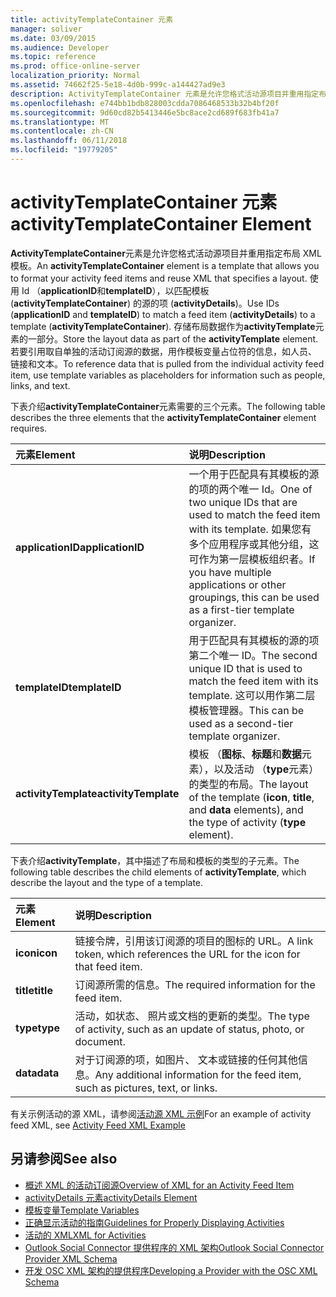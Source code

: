 ```yaml
---
title: activityTemplateContainer 元素
manager: soliver
ms.date: 03/09/2015
ms.audience: Developer
ms.topic: reference
ms.prod: office-online-server
localization_priority: Normal
ms.assetid: 74662f25-5e18-4d0b-999c-a144427ad9e3
description: ActivityTemplateContainer 元素是允许您格式活动源项目并重用指定布局 XML 模板。
ms.openlocfilehash: e744bb1bdb828003cdda7086468533b32b4bf20f
ms.sourcegitcommit: 9d60cd82b5413446e5bc8ace2cd689f683fb41a7
ms.translationtype: MT
ms.contentlocale: zh-CN
ms.lasthandoff: 06/11/2018
ms.locfileid: "19779205"
---
```

# <a name="activitytemplatecontainer-element"></a><span data-ttu-id="7185f-103">activityTemplateContainer 元素</span><span class="sxs-lookup"><span data-stu-id="7185f-103">activityTemplateContainer Element</span></span>

<span data-ttu-id="7185f-104">**ActivityTemplateContainer**元素是允许您格式活动源项目并重用指定布局 XML 模板。</span><span class="sxs-lookup"><span data-stu-id="7185f-104">An **activityTemplateContainer** element is a template that allows you to format your activity feed items and reuse XML that specifies a layout.</span></span> <span data-ttu-id="7185f-105">使用 Id （**applicationID**和**templateID**），以匹配模板 (**activityTemplateContainer**) 的源的项 (**activityDetails**)。</span><span class="sxs-lookup"><span data-stu-id="7185f-105">Use IDs (**applicationID** and **templateID**) to match a feed item (**activityDetails**) to a template (**activityTemplateContainer**).</span></span> <span data-ttu-id="7185f-106">存储布局数据作为**activityTemplate**元素的一部分。</span><span class="sxs-lookup"><span data-stu-id="7185f-106">Store the layout data as part of the **activityTemplate** element.</span></span> <span data-ttu-id="7185f-107">若要引用取自单独的活动订阅源的数据，用作模板变量占位符的信息，如人员、 链接和文本。</span><span class="sxs-lookup"><span data-stu-id="7185f-107">To reference data that is pulled from the individual activity feed item, use template variables as placeholders for information such as people, links, and text.</span></span> 
  
<span data-ttu-id="7185f-108">下表介绍**activityTemplateContainer**元素需要的三个元素。</span><span class="sxs-lookup"><span data-stu-id="7185f-108">The following table describes the three elements that the **activityTemplateContainer** element requires.</span></span> 
  
|<span data-ttu-id="7185f-109">**元素**</span><span class="sxs-lookup"><span data-stu-id="7185f-109">**Element**</span></span>|<span data-ttu-id="7185f-110">**说明**</span><span class="sxs-lookup"><span data-stu-id="7185f-110">**Description**</span></span>|
|:-----|:-----|
|<span data-ttu-id="7185f-111">**applicationID**</span><span class="sxs-lookup"><span data-stu-id="7185f-111">**applicationID**</span></span> <br/> |<span data-ttu-id="7185f-112">一个用于匹配具有其模板的源的项的两个唯一 Id。</span><span class="sxs-lookup"><span data-stu-id="7185f-112">One of two unique IDs that are used to match the feed item with its template.</span></span> <span data-ttu-id="7185f-113">如果您有多个应用程序或其他分组，这可作为第一层模板组织者。</span><span class="sxs-lookup"><span data-stu-id="7185f-113">If you have multiple applications or other groupings, this can be used as a first-tier template organizer.</span></span>  <br/> |
|<span data-ttu-id="7185f-114">**templateID**</span><span class="sxs-lookup"><span data-stu-id="7185f-114">**templateID**</span></span> <br/> |<span data-ttu-id="7185f-115">用于匹配具有其模板的源的项第二个唯一 ID。</span><span class="sxs-lookup"><span data-stu-id="7185f-115">The second unique ID that is used to match the feed item with its template.</span></span> <span data-ttu-id="7185f-116">这可以用作第二层模板管理器。</span><span class="sxs-lookup"><span data-stu-id="7185f-116">This can be used as a second-tier template organizer.</span></span>  <br/> |
|<span data-ttu-id="7185f-117">**activityTemplate**</span><span class="sxs-lookup"><span data-stu-id="7185f-117">**activityTemplate**</span></span> <br/> |<span data-ttu-id="7185f-118">模板 （**图标**、**标题**和**数据**元素），以及活动 （**type**元素） 的类型的布局。</span><span class="sxs-lookup"><span data-stu-id="7185f-118">The layout of the template (**icon**, **title**, and **data** elements), and the type of activity (**type** element).</span></span>  <br/> |
   
<span data-ttu-id="7185f-119">下表介绍**activityTemplate**，其中描述了布局和模板的类型的子元素。</span><span class="sxs-lookup"><span data-stu-id="7185f-119">The following table describes the child elements of **activityTemplate**, which describe the layout and the type of a template.</span></span>
  
|<span data-ttu-id="7185f-120">**元素**</span><span class="sxs-lookup"><span data-stu-id="7185f-120">**Element**</span></span>|<span data-ttu-id="7185f-121">**说明**</span><span class="sxs-lookup"><span data-stu-id="7185f-121">**Description**</span></span>|
|:-----|:-----|
|<span data-ttu-id="7185f-122">**icon**</span><span class="sxs-lookup"><span data-stu-id="7185f-122">**icon**</span></span> <br/> |<span data-ttu-id="7185f-123">链接令牌，引用该订阅源的项目的图标的 URL。</span><span class="sxs-lookup"><span data-stu-id="7185f-123">A link token, which references the URL for the icon for that feed item.</span></span>  <br/> |
|<span data-ttu-id="7185f-124">**title**</span><span class="sxs-lookup"><span data-stu-id="7185f-124">**title**</span></span> <br/> |<span data-ttu-id="7185f-125">订阅源所需的信息。</span><span class="sxs-lookup"><span data-stu-id="7185f-125">The required information for the feed item.</span></span>  <br/> |
|<span data-ttu-id="7185f-126">**type**</span><span class="sxs-lookup"><span data-stu-id="7185f-126">**type**</span></span> <br/> |<span data-ttu-id="7185f-127">活动，如状态、 照片或文档的更新的类型。</span><span class="sxs-lookup"><span data-stu-id="7185f-127">The type of activity, such as an update of status, photo, or document.</span></span>  <br/> |
|<span data-ttu-id="7185f-128">**data**</span><span class="sxs-lookup"><span data-stu-id="7185f-128">**data**</span></span> <br/> |<span data-ttu-id="7185f-129">对于订阅源的项，如图片、 文本或链接的任何其他信息。</span><span class="sxs-lookup"><span data-stu-id="7185f-129">Any additional information for the feed item, such as pictures, text, or links.</span></span>  <br/> |
   
<span data-ttu-id="7185f-130">有关示例活动的源 XML，请参阅[活动源 XML 示例](activity-feed-xml-example.md)</span><span class="sxs-lookup"><span data-stu-id="7185f-130">For an example of activity feed XML, see [Activity Feed XML Example](activity-feed-xml-example.md)</span></span>
  
## <a name="see-also"></a><span data-ttu-id="7185f-131">另请参阅</span><span class="sxs-lookup"><span data-stu-id="7185f-131">See also</span></span>

- [<span data-ttu-id="7185f-132">概述 XML 的活动订阅源</span><span class="sxs-lookup"><span data-stu-id="7185f-132">Overview of XML for an Activity Feed Item</span></span>](overview-of-xml-for-an-activity-feed-item.md)  
- [<span data-ttu-id="7185f-133">activityDetails 元素</span><span class="sxs-lookup"><span data-stu-id="7185f-133">activityDetails Element</span></span>](activitydetails-element.md)  
- [<span data-ttu-id="7185f-134">模板变量</span><span class="sxs-lookup"><span data-stu-id="7185f-134">Template Variables</span></span>](template-variables.md)  
- [<span data-ttu-id="7185f-135">正确显示活动的指南</span><span class="sxs-lookup"><span data-stu-id="7185f-135">Guidelines for Properly Displaying Activities</span></span>](guidelines-for-properly-displaying-activities.md)  
- [<span data-ttu-id="7185f-136">活动的 XML</span><span class="sxs-lookup"><span data-stu-id="7185f-136">XML for Activities</span></span>](xml-for-activities.md)  
- [<span data-ttu-id="7185f-137">Outlook Social Connector 提供程序的 XML 架构</span><span class="sxs-lookup"><span data-stu-id="7185f-137">Outlook Social Connector Provider XML Schema</span></span>](outlook-social-connector-provider-xml-schema.md)
- [<span data-ttu-id="7185f-138">开发 OSC XML 架构的提供程序</span><span class="sxs-lookup"><span data-stu-id="7185f-138">Developing a Provider with the OSC XML Schema</span></span>](developing-a-provider-with-the-osc-xml-schema.md)

